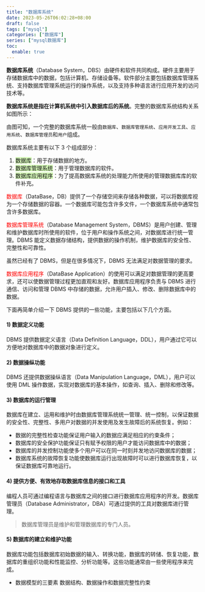 ```yaml
---
title: "数据库系统"
date: 2023-05-26T06:02:28+08:00
draft: false
tags: ["mysql"]
categories: ["数据库"]
series: ["mysql数据库"]
toc:
  enable: true
---
```


**数据库系统**（Database System，DBS）由硬件和软件共同构成。硬件主要用于存储数据库中的数据，包括计算机、存储设备等。软件部分主要包括数据库管理系统、支持数据库管理系统运行的操作系统，以及支持多种语言进行应用开发的访问技术等。  
  
**数据库系统是指在计算机系统中引入数据库后的系统**。完整的数据库系统结构关系如图所示：  

由图可知，一个完整的数据库系统一般由`数据库`、`数据库管理系统`、`应用开发工具`、`应用系统`、`数据库管理员`和`用户`组成。  
  
数据库系统主要有以下 3 个组成部分：

1. <span style="background:#d3f8b6">数据库</span>：用于存储数据的地方。
2. <span style="background:#d3f8b6">数据库管理系统</span>：用于管理数据库的软件。
3. <span style="background:#d3f8b6">数据库应用程序</span>：为了提高数据库系统的处理能力所使用的管理数据库库的软件补充。

  
<font color="#ff0000">数据库</font>（DataBase，DB）提供了一个存储空间来存储各种数据，可以将数据库视为一个存储数据的容器。一个数据库可能包含许多文件，一个数据库系统中通常包含许多数据库。  
  
<font color="#ff0000">数据库管理系统</font>（Database Management System，DBMS）是用户创建、管理和维护数据库时所使用的软件，位于用户和操作系统之间，对数据库进行统一管理。DBMS 能定义数据存储结构，提供数据的操作机制，维护数据库的安全性、完整性和可靠性。  
  
虽然已经有了 DBMS，但是在很多情况下，DBMS 无法满足对数据管理的要求。  
  
<font color="#ff0000">数据库应用程序</font>（DataBase Application）的使用可以满足对数据管理的更高要求，还可以使数据管理过程更加直观和友好。数据库应用程序负责与 DBMS 进行通信、访问和管理 DBMS 中存储的数据，允许用户插入、修改、删除数据库中的数据。

下面再简单介绍一下 DBMS 提供的一些功能，主要包括以下几个方面。  

#### 1) 数据定义功能

DBMS 提供数据定义语言（Data Definition Language，DDL），用户通过它可以方便地对数据库中的数据对象进行定义。  

#### 2) 数据操纵功能

DBMS 还提供数据操纵语言（Data Manipulation Language，DML），用户可以使用 DML 操作数据，实现对数据库的基本操作，如查询、插入、删除和修改等。

#### 3) 数据库的运行管理

数据库在建立、运用和维护时由数据库管理系统统一管理、统一控制，以保证数据的安全性、完整性、多用户对数据的并发使用及发生故障后的系统恢复。例如：

-   数据的完整性检查功能保证用户输入的数据应满足相应的约束条件；
-   数据库的安全保护功能保证只有赋予权限的用户才能访问数据库中的数据；
-   数据库的并发控制功能使多个用户可以在同一时刻并发地访问数据库的数据；
-   数据库系统的故障恢复功能使数据库运行出现故障时可以进行数据库恢复，以保证数据库可靠地运行。

#### 4) 提供方便、有效地存取数据库信息的接口和工具

编程人员可通过编程语言与数据库之间的接口进行数据库应用程序的开发。数据库管理员（Database Administrator，DBA）可通过提供的工具对数据库进行管理。  

> 数据库管理员是维护和管理数据库的专门人员。

#### 5) 数据库的建立和维护功能

数据库功能包括数据库初始数据的输入、转换功能，数据库的转储、恢复功能，数据库的重组织功能和性能监控、分析功能等。这些功能通常由一些使用程序来完成。

- 数据模型的三要素
  数据结构、数据操作和数据完整性约束